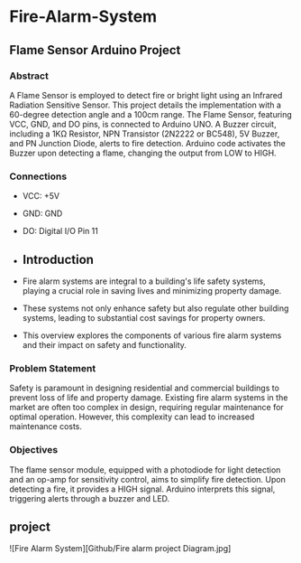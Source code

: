 # Fire-Alarm-System
## Flame Sensor Arduino Project

### Abstract

A Flame Sensor is employed to detect fire or bright light using an Infrared Radiation Sensitive Sensor. This project details the implementation with a 60-degree detection angle and a 100cm range. The Flame Sensor, featuring VCC, GND, and DO pins, is connected to Arduino UNO. A Buzzer circuit, including a 1KΩ Resistor, NPN Transistor (2N2222 or BC548), 5V Buzzer, and PN Junction Diode, alerts to fire detection. Arduino code activates the Buzzer upon detecting a flame, changing the output from LOW to HIGH.

### Connections

- VCC: +5V
- GND: GND
- DO: Digital I/O Pin 11
- ## Introduction

- Fire alarm systems are integral to a building's life safety systems, playing a crucial role in saving lives and minimizing property damage.
- These systems not only enhance safety but also regulate other building systems, leading to substantial cost savings for property owners.
- This overview explores the components of various fire alarm systems and their impact on safety and functionality.

### Problem Statement

Safety is paramount in designing residential and commercial buildings to prevent loss of life and property damage. Existing fire alarm systems in the market are often too complex in design, requiring regular maintenance for optimal operation. However, this complexity can lead to increased maintenance costs.

### Objectives

The flame sensor module, equipped with a photodiode for light detection and an op-amp for sensitivity control, aims to simplify fire detection. Upon detecting a fire, it provides a HIGH signal. Arduino interprets this signal, triggering alerts through a buzzer and LED.
## project 
![Fire Alarm System][Github/Fire alarm project Diagram.jpg]
